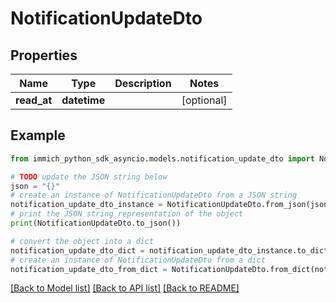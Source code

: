 # NotificationUpdateDto


## Properties

Name | Type | Description | Notes
------------ | ------------- | ------------- | -------------
**read_at** | **datetime** |  | [optional] 

## Example

```python
from immich_python_sdk_asyncio.models.notification_update_dto import NotificationUpdateDto

# TODO update the JSON string below
json = "{}"
# create an instance of NotificationUpdateDto from a JSON string
notification_update_dto_instance = NotificationUpdateDto.from_json(json)
# print the JSON string representation of the object
print(NotificationUpdateDto.to_json())

# convert the object into a dict
notification_update_dto_dict = notification_update_dto_instance.to_dict()
# create an instance of NotificationUpdateDto from a dict
notification_update_dto_from_dict = NotificationUpdateDto.from_dict(notification_update_dto_dict)
```
[[Back to Model list]](../README.md#documentation-for-models) [[Back to API list]](../README.md#documentation-for-api-endpoints) [[Back to README]](../README.md)


